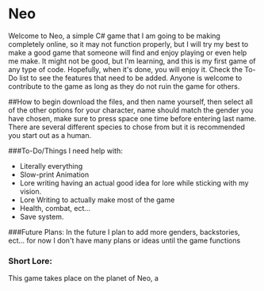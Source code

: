 # Neo
Welcome to Neo, a simple C# game that I am going to be making completely online, so it may not function properly, but I will try my best to make a good game that someone will find and enjoy playing or even help me make. It might not be good, but I'm learning, and this is my first game of any type of code. Hopefully, when it's done, you will enjoy it. Check the To-Do list to see the features that need to be added. Anyone is welcome to contribute to the game as long as they do not ruin the game for others.


##How to begin
download the files, and then name yourself, then select all of the other options for your character, name should match the gender you have chosen, make sure to press space one time before entering last name. There are several different species to chose from but it is recommended you start out as a human.





###To-Do/Things I need help with:
* Literally everything
* Slow-print Animation
* Lore writing having an actual good idea for lore while sticking with my vision.
* Lore Writing to actually make most of the game
* Health, combat, ect...
* Save system.


###Future Plans:
In the future I plan to add more genders, backstories, ect... for now I don't have many plans or ideas until the game functions 


### Short Lore:
This game takes place on the planet of Neo, a 